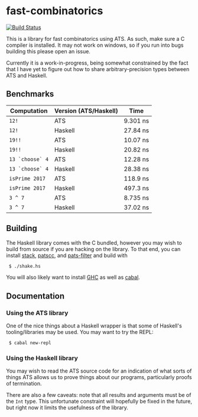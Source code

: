 # fast-combinatorics

[![Build Status](https://travis-ci.org/vmchale/fast-combinatorics.svg?branch=master)](https://travis-ci.org/vmchale/fast-combinatorics)

This is a library for fast combinatorics using ATS. As such, make sure
a C compiler is installed. It may not work on windows, so if you run into bugs
building this please open an issue.

Currently it is a work-in-progress, being somewhat constrained by the fact that I have
yet to figure out how to share arbitrary-precision types between ATS and Haskell.

## Benchmarks

| Computation | Version (ATS/Haskell) | Time |
| ----------- | --------------------- | ---- |
| `12!` | ATS | 9.301 ns |
| `12!` | Haskell | 27.84 ns |
| `19!!` | ATS | 10.07 ns |
| `19!!` | Haskell | 20.82 ns |
| ``13 `choose` 4`` | ATS | 12.28 ns |
| ``13 `choose` 4`` | Haskell | 28.38 ns |
| `isPrime 2017` | ATS | 118.9 ns |
| `isPrime 2017` | Haskell | 497.3 ns |
| `3 ^ 7` | ATS | 8.735 ns |
| `3 ^ 7` | Haskell | 37.02 ns |

## Building

The Haskell library comes with the C bundled, however you may wish to build from
source if you are hacking on the library. To that end, you can install
[stack](http://haskellstack.org/), [patscc](http://www.ats-lang.org/Downloads.html), and
[pats-filter](https://github.com/Hibou57/PostiATS-Utilities) and build with

```bash
 $ ./shake.hs
```

You will also likely want to install
[GHC](https://www.haskell.org/ghc/download.html) as well as
[cabal](https://www.haskell.org/cabal/).

## Documentation

### Using the ATS library

One of the nice things about a Haskell wrapper is that some of Haskell's
tooling/libraries may be used. You may want to try the REPL:

```bash
 $ cabal new-repl
```

### Using the Haskell library

You may wish to read the ATS source code for an indication of what sorts of
things ATS allows us to prove things about our programs, particularly proofs of
termination.

There are also a few caveats: note that all results and arguments
must be of the `Int` type. This unfortunate constraint will hopefully be fixed
in the future, but right now it limits the usefulness of the library.
